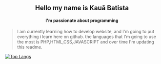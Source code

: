 <h2 align="center">Hello my name is Kauã Batista</h2>
<h4 align="center">I'm passionate about programming</h4>
<blockquote>
	I am currently learning how to develop website,
	and I'm going to put everything i learn here on github.
	the languages that I'm going to use the most is PHP,HTML,CSS,JAVASCRIPT
	and over time I'm updating this readme.
</blockquote>


[![Top Langs](https://github-readme-stats.vercel.app/api/top-langs/?username=Kojin01&layout=compact&theme=radical)](https://github.com/Kojin01/github-readme-stats)
